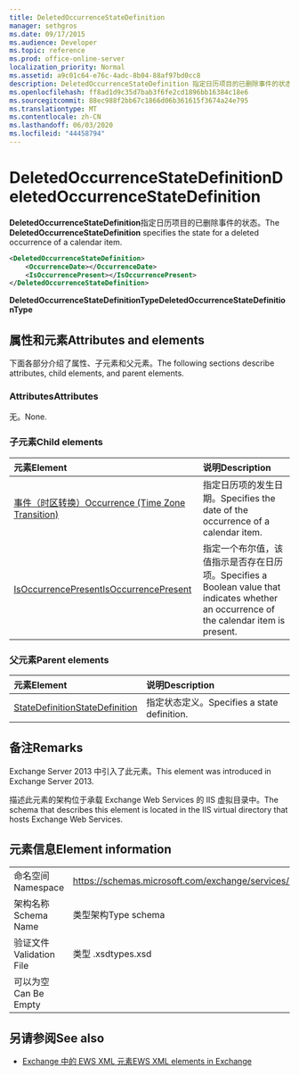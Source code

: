 ```yaml
---
title: DeletedOccurrenceStateDefinition
manager: sethgros
ms.date: 09/17/2015
ms.audience: Developer
ms.topic: reference
ms.prod: office-online-server
localization_priority: Normal
ms.assetid: a9c01c64-e76c-4adc-8b04-88af97bd0cc8
description: DeletedOccurrenceStateDefinition 指定日历项目的已删除事件的状态。
ms.openlocfilehash: ff8ad1d9c35d7bab3f6fe2cd1896bb16384c18e6
ms.sourcegitcommit: 88ec988f2bb67c1866d06b361615f3674a24e795
ms.translationtype: MT
ms.contentlocale: zh-CN
ms.lasthandoff: 06/03/2020
ms.locfileid: "44458794"
---
```

# <a name="deletedoccurrencestatedefinition"></a><span data-ttu-id="1aad3-103">DeletedOccurrenceStateDefinition</span><span class="sxs-lookup"><span data-stu-id="1aad3-103">DeletedOccurrenceStateDefinition</span></span>

<span data-ttu-id="1aad3-104">**DeletedOccurrenceStateDefinition**指定日历项目的已删除事件的状态。</span><span class="sxs-lookup"><span data-stu-id="1aad3-104">The **DeletedOccurrenceStateDefinition** specifies the state for a deleted occurrence of a calendar item.</span></span> 
  
```XML
<DeletedOccurrenceStateDefinition>
    <OccurrenceDate></OccurrenceDate>
    <IsOccurrencePresent></IsOccurrencePresent>
</DeletedOccurrenceStateDefinition>
```

 <span data-ttu-id="1aad3-105">**DeletedOccurrenceStateDefinitionType**</span><span class="sxs-lookup"><span data-stu-id="1aad3-105">**DeletedOccurrenceStateDefinitionType**</span></span>
## <a name="attributes-and-elements"></a><span data-ttu-id="1aad3-106">属性和元素</span><span class="sxs-lookup"><span data-stu-id="1aad3-106">Attributes and elements</span></span>

<span data-ttu-id="1aad3-107">下面各部分介绍了属性、子元素和父元素。</span><span class="sxs-lookup"><span data-stu-id="1aad3-107">The following sections describe attributes, child elements, and parent elements.</span></span>
  
### <a name="attributes"></a><span data-ttu-id="1aad3-108">Attributes</span><span class="sxs-lookup"><span data-stu-id="1aad3-108">Attributes</span></span>

<span data-ttu-id="1aad3-109">无。</span><span class="sxs-lookup"><span data-stu-id="1aad3-109">None.</span></span>
  
### <a name="child-elements"></a><span data-ttu-id="1aad3-110">子元素</span><span class="sxs-lookup"><span data-stu-id="1aad3-110">Child elements</span></span>

|<span data-ttu-id="1aad3-111">**元素**</span><span class="sxs-lookup"><span data-stu-id="1aad3-111">**Element**</span></span>|<span data-ttu-id="1aad3-112">**说明**</span><span class="sxs-lookup"><span data-stu-id="1aad3-112">**Description**</span></span>|
|:-----|:-----|
|[<span data-ttu-id="1aad3-113">事件（时区转换）</span><span class="sxs-lookup"><span data-stu-id="1aad3-113">Occurrence (Time Zone Transition)</span></span>](occurrence-time-zone-transition.md) <br/> |<span data-ttu-id="1aad3-114">指定日历项的发生日期。</span><span class="sxs-lookup"><span data-stu-id="1aad3-114">Specifies the date of the occurrence of a calendar item.</span></span>  <br/> |
|[<span data-ttu-id="1aad3-115">IsOccurrencePresent</span><span class="sxs-lookup"><span data-stu-id="1aad3-115">IsOccurrencePresent</span></span>](isoccurrencepresent.md) <br/> |<span data-ttu-id="1aad3-116">指定一个布尔值，该值指示是否存在日历项。</span><span class="sxs-lookup"><span data-stu-id="1aad3-116">Specifies a Boolean value that indicates whether an occurrence of the calendar item is present.</span></span>  <br/> |
   
### <a name="parent-elements"></a><span data-ttu-id="1aad3-117">父元素</span><span class="sxs-lookup"><span data-stu-id="1aad3-117">Parent elements</span></span>

|<span data-ttu-id="1aad3-118">**元素**</span><span class="sxs-lookup"><span data-stu-id="1aad3-118">**Element**</span></span>|<span data-ttu-id="1aad3-119">**说明**</span><span class="sxs-lookup"><span data-stu-id="1aad3-119">**Description**</span></span>|
|:-----|:-----|
|[<span data-ttu-id="1aad3-120">StateDefinition</span><span class="sxs-lookup"><span data-stu-id="1aad3-120">StateDefinition</span></span>](statedefinition.md) <br/> |<span data-ttu-id="1aad3-121">指定状态定义。</span><span class="sxs-lookup"><span data-stu-id="1aad3-121">Specifies a state definition.</span></span>  <br/> |
   
## <a name="remarks"></a><span data-ttu-id="1aad3-122">备注</span><span class="sxs-lookup"><span data-stu-id="1aad3-122">Remarks</span></span>

<span data-ttu-id="1aad3-123">Exchange Server 2013 中引入了此元素。</span><span class="sxs-lookup"><span data-stu-id="1aad3-123">This element was introduced in Exchange Server 2013.</span></span>
  
<span data-ttu-id="1aad3-124">描述此元素的架构位于承载 Exchange Web Services 的 IIS 虚拟目录中。</span><span class="sxs-lookup"><span data-stu-id="1aad3-124">The schema that describes this element is located in the IIS virtual directory that hosts Exchange Web Services.</span></span>
  
## <a name="element-information"></a><span data-ttu-id="1aad3-125">元素信息</span><span class="sxs-lookup"><span data-stu-id="1aad3-125">Element information</span></span>

|||
|:-----|:-----|
|<span data-ttu-id="1aad3-126">命名空间</span><span class="sxs-lookup"><span data-stu-id="1aad3-126">Namespace</span></span>  <br/> |https://schemas.microsoft.com/exchange/services/2006/types  <br/> |
|<span data-ttu-id="1aad3-127">架构名称</span><span class="sxs-lookup"><span data-stu-id="1aad3-127">Schema Name</span></span>  <br/> |<span data-ttu-id="1aad3-128">类型架构</span><span class="sxs-lookup"><span data-stu-id="1aad3-128">Type schema</span></span>  <br/> |
|<span data-ttu-id="1aad3-129">验证文件</span><span class="sxs-lookup"><span data-stu-id="1aad3-129">Validation File</span></span>  <br/> |<span data-ttu-id="1aad3-130">类型 .xsd</span><span class="sxs-lookup"><span data-stu-id="1aad3-130">types.xsd</span></span>  <br/> |
|<span data-ttu-id="1aad3-131">可以为空</span><span class="sxs-lookup"><span data-stu-id="1aad3-131">Can Be Empty</span></span>  <br/> ||
   
## <a name="see-also"></a><span data-ttu-id="1aad3-132">另请参阅</span><span class="sxs-lookup"><span data-stu-id="1aad3-132">See also</span></span>

- [<span data-ttu-id="1aad3-133">Exchange 中的 EWS XML 元素</span><span class="sxs-lookup"><span data-stu-id="1aad3-133">EWS XML elements in Exchange</span></span>](ews-xml-elements-in-exchange.md)

